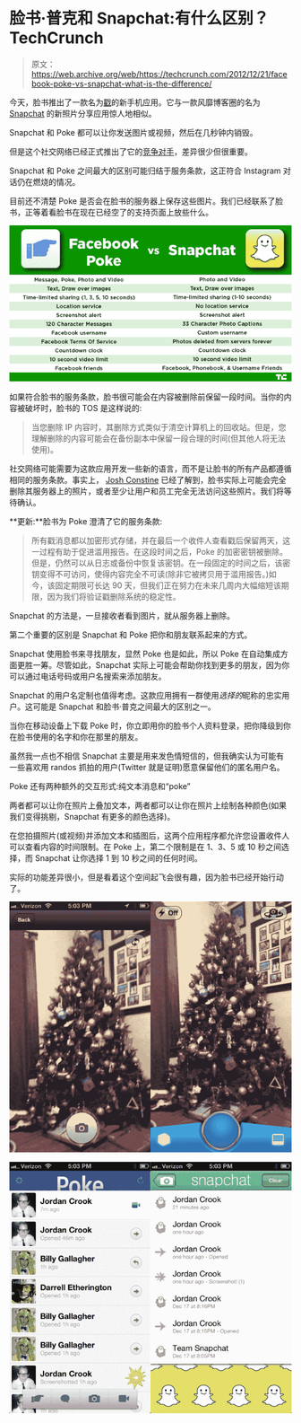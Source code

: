 # 脸书·普克和 Snapchat:有什么区别？TechCrunch

> 原文：<https://web.archive.org/web/https://techcrunch.com/2012/12/21/facebook-poke-vs-snapchat-what-is-the-difference/>

今天，脸书推出了一款名为[戳](https://web.archive.org/web/20221006012047/https://beta.techcrunch.com/2012/12/21/facebook-poke-app/)的新手机应用。它与一款风靡博客圈的名为 [Snapchat](https://web.archive.org/web/20221006012047/https://beta.techcrunch.com/2012/10/29/billion-snapchats/) 的新照片分享应用惊人地相似。

Snapchat 和 Poke 都可以让你发送图片或视频，然后在几秒钟内销毁。

但是这个社交网络已经正式推出了它的[竞争对手](https://web.archive.org/web/20221006012047/https://itunes.apple.com/app/id588594730)，差异很少但很重要。

Snapchat 和 Poke 之间最大的区别可能归结于服务条款，这正符合 Instagram 对话仍在燃烧的情况。

目前还不清楚 Poke 是否会在脸书的服务器上保存这些图片。我们已经联系了脸书，正等着看脸书在现在已经空了的支持页面上放些什么。

[![poke-vs-snapchat3](img/7b4629d43c599c7465cfb706ee74678d.png)](https://web.archive.org/web/20221006012047/https://beta.techcrunch.com/wp-content/uploads/2012/12/poke-vs-snapchat3.png)

如果符合脸书的服务条款，脸书很可能会在内容被删除前保留一段时间。当你的内容被破坏时，脸书的 TOS 是这样说的:

> 当您删除 IP 内容时，其删除方式类似于清空计算机上的回收站。但是，您理解删除的内容可能会在备份副本中保留一段合理的时间(但其他人将无法使用)。

社交网络可能需要为这款应用开发一些新的语言，而不是让脸书的所有产品都遵循相同的服务条款。事实上， [Josh Constine](https://web.archive.org/web/20221006012047/https://beta.techcrunch.com/2012/12/21/facebook-poke-app/) 已经了解到，脸书实际上可能会完全删除其服务器上的照片，或者至少让用户和员工完全无法访问这些照片。我们将等待确认。

**更新:**脸书为 Poke 澄清了它的服务条款:

> 所有戳消息都以加密形式存储，并在最后一个收件人查看戳后保留两天，这一过程有助于促进滥用报告。在这段时间之后，Poke 的加密密钥被删除。但是，仍然可以从日志或备份中恢复该密钥。在一段固定的时间之后，该密钥变得不可访问，使得内容完全不可读(除非它被拷贝用于滥用报告。)如今，该固定期限可长达 90 天，但我们正在努力在未来几周内大幅缩短该期限，因为我们将验证戳删除系统的稳定性。

Snapchat 的方法是，一旦接收者看到图片，就从服务器上删除。

第二个重要的区别是 Snapchat 和 Poke 把你和朋友联系起来的方式。

Snapchat 使用脸书来寻找朋友，显然 Poke 也是如此，所以 Poke 在自动集成方面更胜一筹。尽管如此，Snapchat 实际上可能会帮助你找到更多的朋友，因为你可以通过电话号码或用户名搜索来添加朋友。

Snapchat 的用户名定制也值得考虑。这款应用拥有一群使用*选择的*昵称的忠实用户。这可能是 Snapchat 和脸书·普克之间最大的区别之一。

当你在移动设备上下载 Poke 时，你立即用你的脸书个人资料登录，把你降级到你在脸书使用的名字和你在那里的朋友。

虽然我一点也不相信 Snapchat 主要是用来发色情短信的，但我确实认为可能有一些喜欢用 randos 抓拍的用户(Twitter 就是证明)愿意保留他们的匿名用户名。

Poke 还有两种额外的交互形式:纯文本消息和“poke”

两者都可以让你在照片上叠加文本，两者都可以让你在照片上绘制各种颜色(如果我们变得挑剔，Snapchat 有更多的颜色选择)。

在您拍摄照片(或视频)并添加文本和插图后，这两个应用程序都允许您设置收件人可以查看内容的时间限制。在 Poke 上，第二个限制是在 1、3、5 或 10 秒之间选择，而 Snapchat 让你选择 1 到 10 秒之间的任何时间。

实际的功能差异很小，但是看着这个空间起飞会很有趣，因为脸书已经开始行动了。

[![1](img/6f15b7875db7b5fffaf3024d943a57cb.png)](https://web.archive.org/web/20221006012047/https://beta.techcrunch.com/wp-content/uploads/2012/12/1.jpg)

[![2](img/a675580a94197af44b90f823370bd130.png)](https://web.archive.org/web/20221006012047/https://beta.techcrunch.com/wp-content/uploads/2012/12/2.jpg)